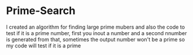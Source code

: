 # Prime-Search
I created an algorithm for finding large prime mubers and also the code to test if it is a prime number, first you inout a number and a second nnumber is generated from that, sometimes the output number won't be a prime so my code will test if it is a prime
